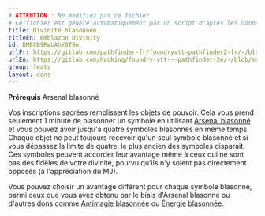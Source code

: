 ```yaml
---
# ATTENTION : Ne modifiez pas ce fichier
# Ce fichier est généré automatiquement par un script d'après les données du module Foundry VTT officiel et de sa traduction
title: Divinité blasonnée
titleEn: Emblazon Divinity
id: DMECB9RwLAhY0T9o
urlFr: https://gitlab.com/pathfinder-fr/foundryvtt-pathfinder2-fr/-/blob/master/data/feats/DMECB9RwLAhY0T9o.htm
urlEn: https://gitlab.com/hooking/foundry-vtt---pathfinder-2e/-/blob/master/packs/data/feats.db/emblazon-divinity.json
group: feats
layout: dons
---
```

**Prérequis** Arsenal blasonné

Vos inscriptions sacrées remplissent les objets de pouvoir. Cela vous prend seulement 1 minute de blasonner un symbole en utilisant [Arsenal blasonné](arsenal-blasonné.md) et vous pouvez avoir jusqu'à quatre symboles blasonnés en même temps. Chaque objet ne peut toujours recevoir qu'un seul symbole blasonné et si vous dépassez la limite de quatre, le plus ancien des symboles disparait. Ces symboles peuvent accorder leur avantage même à ceux qui ne sont pas des fidèles de votre divinité, pourvu qu'ils n'y soient pas directement opposés (à l'appréciation du MJ).

Vous pouvez choisir un avantage différent pour chaque symbole blasonné, parmi ceux que vous avez obtenu par le biais d'Arsenal blasonné ou d'autres dons comme [Antimagie blasonnée](antimagie-blasonnée.md) ou [Énergie blasonnée](énergie-blasonnée.md).


